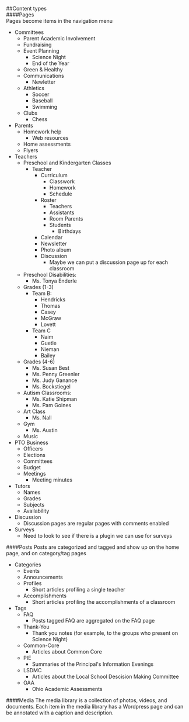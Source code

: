 ##Content types  
####Pages  
Pages become items in the navigation menu  
+ Committees  
  + Parent Academic Involvement  
  + Fundraising
  + Event Planning
    + Science Night
    + End of the Year
  + Green & Healthy
  + Communications
    + Newletter
  + Athletics
    + Soccer
    + Baseball
    + Swimming
  + Clubs
    + Chess
+ Parents
  + Homework help
    + Web resources
  + Home assessments
  + Flyers
+ Teachers
  + Preschool and Kindergarten Classes
    + Teacher
      + Curriculum
        + Classwork
        + Homework
        + Schedule
      + Roster
        + Teachers
        + Assistants
        + Room Parents
        + Students
          + Birthdays
      + Calendar
      + Newsletter
      + Photo album
      + Discussion
        + Maybe we can put a discussion page up for each classroom
  + Preschool Disabilities: 
    + Ms. Tonya Enderle
  + Grades (1-3)
    + Team B:
      + Hendricks
      + Thomas
      + Casey
      + McGraw
      + Lovett
    + Team C
      + Naim
      + Guetle
      + Nieman
      + Bailey
  + Grades (4-6)
    + Ms. Susan Best
    + Ms. Penny Greenler
    + Ms. Judy Ganance
    + Ms. Bockstiegel
  + Autism Classrooms: 
    + Ms. Katie Shipman
    + Ms. Pam Goines
  + Art Class
    + Ms. Nall
  + Gym
    + Ms. Austin
  + Music
+ PTO Business
  + Officers
  + Elections
  + Committees
  + Budget
  + Meetings
    + Meeting minutes
+ Tutors
  + Names
  + Grades
  + Subjects
  + Availability
+ Discussion
  + Discussion pages are regular pages with comments enabled
+ Surveys
  + Need to look to see if there is a plugin we can use for surveys

####Posts
Posts are categorized and tagged and show up on the home page, and on category/tag pages 	
+ Categories  
  + Events
  + Announcements
  + Profiles
    + Short articles profiling a single teacher
  + Accomplishments
    + Short articles profiling the accomplishments of a classroom
+ Tags
  + FAQ
    + Posts tagged FAQ are aggregated on the FAQ page
  + Thank-You
    + Thank you notes (for example, to the groups who present on Science Night)
  + Common-Core
    + Articles about Common Core
  + PIE
    + Summaries of the Principal's Information Evenings
  + LSDMC
    + Articles about the Local School Descision Making Committee
  + OAA
    + Ohio Academic Assessments

####Media
The media library is a collection of photos, videos, and documents. Each item in the media library has a Wordpress page and can be annotated with a caption and description.
